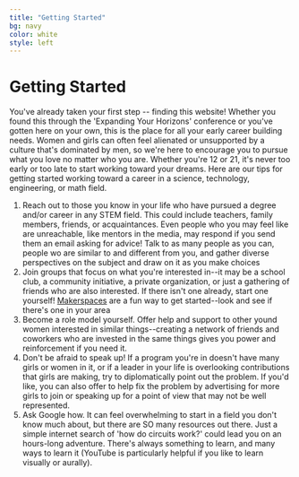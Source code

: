 ```yaml
---
title: "Getting Started"
bg: navy
color: white
style: left
---
```


# Getting Started

You've already taken your first step -- finding this website! Whether you found
this through the 'Expanding Your Horizons' conference or you've gotten here on
your own, this is the place for all your early career building needs. Women and
girls can often feel alienated or unsupported by a culture that's dominated by
men, so we're here to encourage you to pursue what you love no matter who you
are. Whether you're 12 or 21, it's never too early or too late to start working
toward your dreams. Here are our tips for getting started working toward a
career in a science, technology, engineering, or math field.

1. Reach out to those you know in your life who have pursued a degree and/or
   career in any STEM field. This could include teachers, family members,
   friends, or acquaintances. Even people who you may feel like are unreachable,
   like mentors in the media, may respond if you send them an email asking for
   advice! Talk to as many people as you can, people wo are similar to and
   different from you, and gather diverse perspectives on the subject and draw
   on it as you make choices
2. Join groups that focus on what you're interested in--it may be a school club,
   a community initiative, a private organization, or just a gathering of
   friends who are also interested. If there isn't one already, start one
   yourself!
   [Makerspaces](http://library-maker-culture.weebly.com/what-are-they.html) are
   a fun way to get started--look and see if there's one in your area
3. Become a role model yourself. Offer help and support to other yound women
   interested in similar things--creating a network of friends and coworkers who
   are invested in the same things gives you power and reinforcement if you need
   it.
4. Don't be afraid to speak up! If a program you're in doesn't have many girls
   or women in it, or if a leader in your life is overlooking contributions that
   girls are making, try to diplomatically point out the problem. If you'd like,
   you can also offer to help fix the problem by advertising for more girls to
   join or speaking up for a point of view that may not be well represented.
5. Ask Google how. It can feel overwhelming to start in a field you don't know
   much about, but there are SO many resources out there. Just a simple internet
   search of 'how do circuits work?' could lead you on an hours-long adventure.
   There's always something to learn, and many ways to learn it (YouTube is
   particularly helpful if you like to learn visually or aurally).
